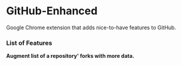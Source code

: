 # GitHub-Enhanced
Google Chrome extension that adds nice-to-have features to GitHub.

### List of Features

**Augment list of a repository' forks with more data.**